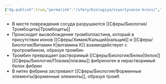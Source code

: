 ```yaml
---
{"dg-publish":true,"permalink":"/sfery/biologiya/svyortyvanie-krovi/","tags":["Анатомия"]}
---
```


- В месте повреждения сосуда разрушаются [[Сферы/Биология/Тромбоциты\|Тромбоциты]]
- Происходит высвобождение тромбопластина, который в присутствии ионов [[Сферы/Химия/Кальций\|кальция]] и [[Сферы/Биология/Витамин К\|витамина К]] взаимодействует с протромбином, образуя тромбин
- Тромбин превращает растворимый [[Сферы/Биология/Белки\|белок]] [[Сферы/Биология/Плазма\|плазмы]] фибриноген в нерастворимый белок фибрин
- В нитях фибрина застревают [[Сферы/Биология/Форменные элементы\|форменные элементы]], образуя тромб